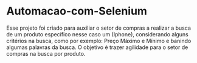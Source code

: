 # Automacao-com-Selenium
Esse projeto foi criado para auxiliar o setor de compras a realizar a busca de um produto específico nesse caso um (Iphone), considerando alguns critérios na busca, como por exemplo: Preço Máximo e Mínimo e banindo algumas palavras da busca. O objetivo é trazer agilidade para o setor de compras na busca por produto. 


